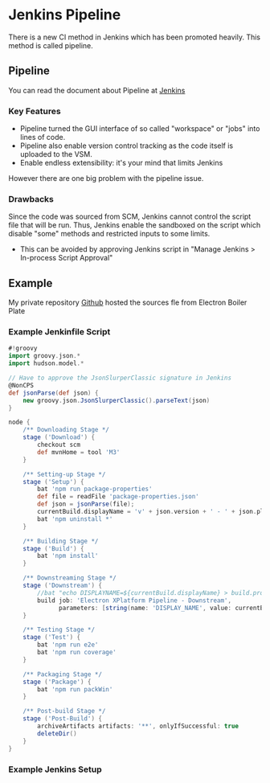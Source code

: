 # Jenkins Pipeline

There is a new CI method in Jenkins which has been promoted heavily. This method is called pipeline.

## Pipeline

You can read the document about Pipeline at [Jenkins](https://jenkins.io/doc/book/pipeline/)

### Key Features

- Pipeline turned the GUI interface of so called "workspace" or "jobs" into lines of code.
- Pipeline also enable version control tracking as the code itself is uploaded to the VSM.
- Enable endless extensibility: it's your mind that limits Jenkins

However there are one big problem with the pipeline issue.

### Drawbacks

Since the code was sourced from SCM, Jenkins cannot control the script file that will be run.
Thus, Jenkins enable the sandboxed on the script which disable "some" methods and restricted inputs to some limits.

- This can be avoided by approving Jenkins script in "Manage Jenkins > In-process Script Approval"

## Example

My private repository [Github](https://github.com/ThePooE/jenkins_electron) hosted the sources fle from Electron Boiler Plate

### Example Jenkinfile Script

```groovy
#!groovy
import groovy.json.*
import hudson.model.*

// Have to approve the JsonSlurperClassic signature in Jenkins
@NonCPS
def jsonParse(def json) {
    new groovy.json.JsonSlurperClassic().parseText(json)
}

node {
    /** Downloading Stage */
    stage ('Download') {
        checkout scm
        def mvnHome = tool 'M3'
    }

    /** Setting-up Stage */
    stage ('Setup') {
        bat 'npm run package-properties'
        def file = readFile 'package-properties.json'
        def json = jsonParse(file);
        currentBuild.displayName = 'v' + json.version + ' - ' + json.platform + env.BUILD_ID
        bat 'npm uninstall *'
    }

    /** Building Stage */
    stage ('Build') {
        bat 'npm install'
    }

    /** Downstreaming Stage */
    stage ('Downstream') {
        //bat "echo DISPLAYNAME=${currentBuild.displayName} > build.properties"
        build job: 'Electron XPlatform Pipeline - Downstream',
              parameters: [string(name: 'DISPLAY_NAME', value: currentBuild.displayName)]
    }

    /** Testing Stage */
    stage ('Test') {
        bat 'npm run e2e'
        bat 'npm run coverage'
    }

    /** Packaging Stage */
    stage ('Package') {
        bat 'npm run packWin'
    }

    /** Post-build Stage */
    stage ('Post-Build') {
        archiveArtifacts artifacts: '**', onlyIfSuccessful: true
        deleteDir()
    }
}
```

### Example Jenkins Setup